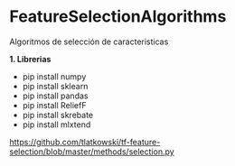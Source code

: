 # FeatureSelectionAlgorithms
Algoritmos de selección de caracteristicas

**1. Librerias**  
- pip install numpy  
- pip install sklearn
- pip install pandas
- pip install ReliefF
- pip install skrebate    
- pip install mlxtend  

  
https://github.com/tlatkowski/tf-feature-selection/blob/master/methods/selection.py